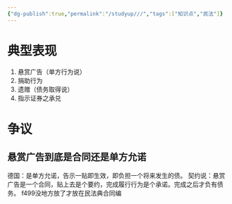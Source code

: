 ```yaml
---
{"dg-publish":true,"permalink":"/studyup///","tags":["知识点","民法"]}
---
```


# 典型表现
1. 悬赏广告（单方行为说）
2. 捐助行为
3. 遗赠（债务取得说）
4. 指示证券之承兑
# 争议
## 悬赏广告到底是合同还是单方允诺
德国：是单方允诺，告示一贴即生效，即负担一个将来发生的债。
		  契约说：悬赏广告是一个合同，贴上去是个要约，完成履行行为是个承诺。完成之后才负有债务。
		  f499没地方放了才放在民法典合同编
		  
	